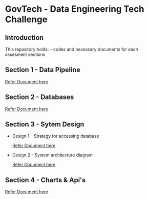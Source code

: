 # GovTech - Data Engineering Tech Challenge
 

## Introduction 
This repository holds:
    - codes and necessary documents for each assesment sections
 
## Section 1 - Data Pipeline

[Refer Document here](/section_1_data_pipeline/README_section_.md)
    
## Section 2 - Databases

[Refer Document here](/section_1_data_pipeline/README_section_1.md)

## Section 3 - Sytem Design

- Design 1 - Strategy for accessing database

    [Refer Document here](/section_3_system_design/README_section_3_design_1.md)

- Design 2 - System architecture diagram

    [Refer Document here](/section_3_system_design/README_section_3_design_2.md)
 
## Section 4 - Charts & Api's

[Refer Document here](/section_4_charts_apis/README_section_4.md)